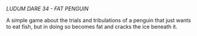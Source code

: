 *LUDUM DARE 34 - FAT PENGUIN*

A simple game about the trials and tribulations of a penguin that just wants to eat fish, but in doing so becomes fat and cracks the ice beneath it.